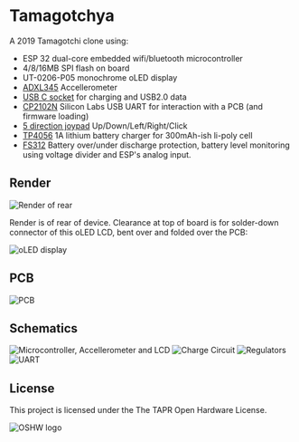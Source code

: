 Tamagotchya
===========

A 2019 Tamagotchi clone using:
 * ESP 32 dual-core embedded wifi/bluetooth microcontroller
 * 4/8/16MB SPI flash on board
 * UT-0206-P05 monochrome oLED display
 * [ADXL345](.references/ADXL345.pdf) Accellerometer
 * [USB C socket](.references/XKB-U262-16XN-4BVC11_C319148.pdf) for charging and USB2.0 data
 * [CP2102N](.references/SILICON-LABS-CP2102N-A01-GQFN20_C89049.pdf) Silicon Labs USB UART for interaction with a PCB 
 (and firmware loading)
 * [5 direction joypad](.references/SF303GJ26-3.pdf) Up/Down/Left/Right/Click 
 * [TP4056](.references/TP4056.pdf) 1A lithium battery charger for 300mAh-ish li-poly cell
 * [FS312](.references/FS312.pdf) Battery over/under discharge protection, battery level monitoring using voltage divider and ESP's analog input.
 
## Render

![Render of rear](.assets/rear-render.jpg)

Render is of rear of device. Clearance at top of board is for solder-down connector of this oLED LCD, bent over and folded over the PCB:

![oLED display](.assets/0-96-Inch-128x64-pixel-graphic-OLED.jpg)

## PCB

![PCB](.assets/brd.png)

## Schematics
![Microcontroller, Accellerometer and LCD](.assets/sch-microcontroller.png)
![Charge Circuit](.assets/sch-charge-circuit.png)
![Regulators](.assets/sch-regulators.png)
![UART](.assets/sch-uart.png)


## License
This project is licensed under the The TAPR Open Hardware License.

![OSHW logo](.assets/oshw-logo-400-px.png)